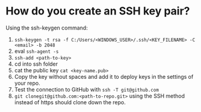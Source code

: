 # How do you create an SSH key pair?
Using the ssh-keygen command:
1. `ssh-keygen -t rsa -f C:/Users/<WINDOWS_USER>/.ssh/<KEY_FILENAME> -C <email> -b 2048`
2. eval `ssh-agent -s`
3. `ssh-add <path-to-key>`
4. cd into ssh folder
5. cat the public key `cat <key-name.pub>`
6. Copy the key without spaces and add it to deploy keys in the settings of your repo.
7. Test the connection to GitHub with `ssh -T git@github.com`
8. `git clonegit@github.com:<path-to-repo.git>` using the SSH method instead of https should clone down the repo.